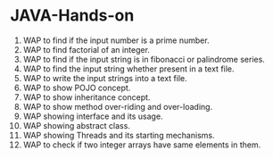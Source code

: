 # JAVA-Hands-on

1. WAP to find if the input number is a prime number.
2. WAP to find factorial of an integer.
3. WAP to find if the input string is in fibonacci or palindrome series.
4. WAP to find the input string whether present in a text file.
5. WAP to write the input strings into a text file.
6. WAP to show POJO concept.
7. WAP to show inheritance concept.
8. WAP to show method over-riding and over-loading.
9. WAP showing interface and its usage.
10. WAP showing abstract class.
11. WAP showing Threads and its starting mechanisms.
12. WAP to check if two integer arrays have same elements in them.
